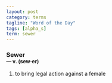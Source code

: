 ```yaml
---
layout: post
category: terms
tagline: "Word of the Day"
tags: [alpha_s]
term: sewer
---
```


<h3>Sewer<br/> <small>&mdash; v. (sew<span>&middot;</span>er)</small></h3>
<p><ol><li>to bring legal action against a female</li>
</ol></p>

